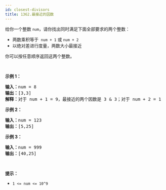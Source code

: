 ```yaml
---
id: closest-divisors
title: 1362.最接近的因数
---
```

给你一个整数 <code>num</code>，请你找出同时满足下面全部要求的两个整数：


- 两数乘积等于  <code>num + 1</code> 或 <code>num + 2</code>
- 以绝对差进行度量，两数大小最接近

你可以按任意顺序返回这两个整数。

 

**示例 1：**


<pre><strong>输入：</strong>num = 8<br/><strong>输出：</strong>[3,3]<br/><strong>解释：</strong>对于 num + 1 = 9，最接近的两个因数是 3 &amp; 3；对于 num + 2 = 10, 最接近的两个因数是 2 &amp; 5，因此返回 3 &amp; 3 。<br/></pre>

**示例 2：**


<pre><strong>输入：</strong>num = 123<br/><strong>输出：</strong>[5,25]<br/></pre>

**示例 3：**


<pre><strong>输入：</strong>num = 999<br/><strong>输出：</strong>[40,25]<br/></pre>

 

**提示：**


- <code>1 &lt;= num &lt;= 10^9</code>
